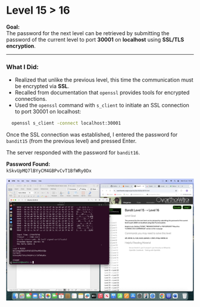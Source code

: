 # Level 15 > 16

**Goal:**  
The password for the next level can be retrieved by submitting the password of the current level to port **30001** on **localhost** using **SSL/TLS encryption**.

---

### What I Did:

- Realized that unlike the previous level, this time the communication must be encrypted via **SSL**.
- Recalled from documentation that `openssl` provides tools for encrypted connections.
- Used the `openssl` command with `s_client` to initiate an SSL connection to port 30001 on localhost:

```bash
  openssl s_client -connect localhost:30001
```

Once the SSL connection was established, I entered the password for `bandit15` (from the previous level) and pressed Enter.

The server responded with the password for `bandit16`.

**Password Found:**  
`kSkvUpMQ7lBYyCM4GBPvCvT1BfWRy0Dx`

![Bandit Level 15 to 16](images.png/bandit-level%2015%20>%2016.png)